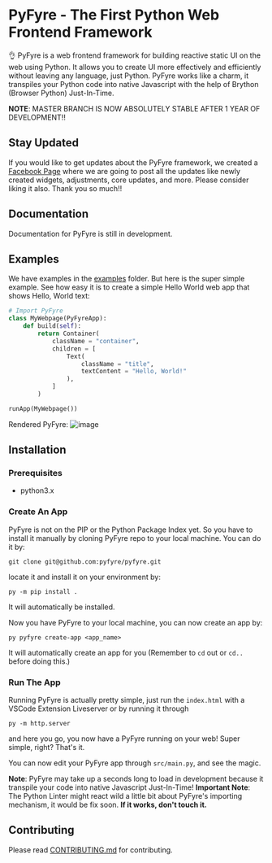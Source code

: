 # PyFyre - The First Python Web Frontend Framework
👌 PyFyre is a web frontend framework for building reactive static UI on the web using Python. It allows you to create UI more effectively and efficiently without leaving any language, just Python. PyFyre works like a charm, it transpiles your Python code into native Javascript with the help of Brython (Browser Python) Just-In-Time.

**NOTE**: MASTER BRANCH IS NOW ABSOLUTELY STABLE AFTER 1 YEAR OF DEVELOPMENT!!

## Stay Updated
If you would like to get updates about the PyFyre framework, we created a [Facebook Page](https://www.facebook.com/PyFyreframework) where we are going to post all the updates like newly created widgets, adjustments, core updates, and more. Please consider liking it also. Thank you so much!!

## Documentation
Documentation for PyFyre is still in development.

## Examples
We have examples in the [examples](examples) folder. But here is the super simple example.
See how easy it is to create a simple Hello World web app that shows Hello, World text:

```py
# Import PyFyre
class MyWebpage(PyFyreApp):
    def build(self):
        return Container(
            className = "container",
            children = [
                Text(
                    className = "title",
                    textContent = "Hello, World!"
                ),
            ]
        )

runApp(MyWebpage())
```

Rendered PyFyre:
![image](https://user-images.githubusercontent.com/64759159/111881940-d80e4380-89ed-11eb-9ffc-d607d80896fb.png)

## Installation

### Prerequisites
* python3.x

### Create An App
PyFyre is not on the PIP or the Python Package Index yet. So you have to install it manually by cloning PyFyre repo to your local machine. You can do it by:
```
git clone git@github.com:pyfyre/pyfyre.git
```
locate it and install it on your environment by:
```
py -m pip install .
```
It will automatically be installed.

Now you have PyFyre to your local machine, you can now create an app by:
```
py pyfyre create-app <app_name>
```
It will automatically create an app for you (Remember to `cd` out or `cd..` before doing this.)

### Run The App
Running PyFyre is actually pretty simple, just run the `index.html` with a VSCode Extension Liveserver or by running it through 
```
py -m http.server
```
and here you go, you now have a PyFyre running on your web! Super simple, right? That's it.

You can now edit your PyFyre app through `src/main.py`, and see the magic.

**Note**: PyFyre may take up a seconds long to load in development because it transpile your code into native Javascript Just-In-Time!
**Important Note**: The Python Linter might react wild a little bit about PyFyre's importing mechanism, it would be fix soon. **If it works, don't touch it.**

## Contributing
Please read [CONTRIBUTING.md](CONTRIBUTING.md) for contributing.
